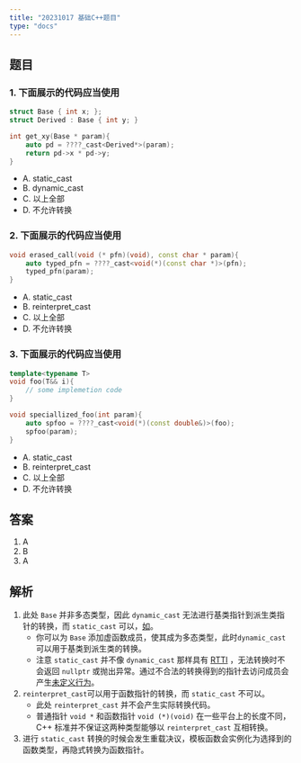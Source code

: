 ```yaml
---
title: "20231017 基础C++题目"
type: "docs"
---
```


## 题目

### 1. 下面展示的代码应当使用

```C++
struct Base { int x; };
struct Derived : Base { int y; }

int get_xy(Base * param){
    auto pd = ????_cast<Derived*>(param);
    return pd->x * pd->y;
}
```

- A. static_cast
- B. dynamic_cast
- C. 以上全部
- D. 不允许转换

### 2. 下面展示的代码应当使用

```C++
void erased_call(void (* pfn)(void), const char * param){
    auto typed_pfn = ????_cast<void(*)(const char *)>(pfn);
    typed_pfn(param);
}
```

- A. static_cast
- B. reinterpret_cast
- C. 以上全部
- D. 不允许转换

### 3. 下面展示的代码应当使用

```C++
template<typename T>
void foo(T&& i){
    // some implemetion code
}

void speciallized_foo(int param){
    auto spfoo = ????_cast<void(*)(const double&)>(foo);
    spfoo(param);
}
```

- A. static_cast
- B. reinterpret_cast  
- C. 以上全部
- D. 不允许转换

## 答案

1. A
2. B
3. A

## 解析

1. 此处 `Base` 并非多态类型，因此 `dynamic_cast` 无法进行基类指针到派生类指针的转换，而 `static_cast` 可以，[如](https://godbolt.org/z/8nGEvPTE8)。
   + 你可以为 `Base` 添加虚函数成员，使其成为多态类型，此时`dynamic_cast` 可以用于基类到派生类的转换。  
   + 注意 `static_cast` 并不像 `dynamic_cast` 那样具有 [RTTI](https://zh.wikipedia.org/zh-hans/%E5%9F%B7%E8%A1%8C%E6%9C%9F%E5%9E%8B%E6%85%8B%E8%A8%8A%E6%81%AF) ，无法转换时不会返回 `nullptr` 或抛出异常。通过不合法的转换得到的指针去访问成员会产生[未定义行为](https://zh.cppreference.com/w/cpp/language/ub)。
2. `reinterpret_cast`可以用于函数指针的转换，而 `static_cast` 不可以。
   + 此处 `reinterpret_cast` 并不会产生实际转换代码。
   + 普通指针 `void *` 和函数指针 `void (*)(void)` 在一些平台上的长度不同，C++ 标准并不保证这两种类型能够以 `reinterpret_cast` 互相转换。  
3. 进行 `static_cast` 转换的时候会发生重载决议，模板函数会实例化为选择到的函数类型，再隐式转换为函数指针。
